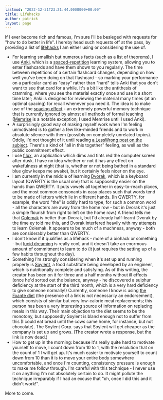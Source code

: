 ```yaml
---
lastmod: "2022-12-31T23:21:44.0000000+00:00"
title: Lifehacks
author: patrick
layout: page
---
```

If I ever become rich and famous, I'm sure I'll be besieged with requests for "how to do better in life". I hereby head such requests off at the pass, by providing a list of [lifehacks] I am either using or considering the use of.

*   For learning smallish but numerous facts (such as a list of theorems), I use [Anki], which is a [spaced-repetition] learning system, allowing you to enter flashcards and have them shown to you regularly. The time between repetitions of a certain flashcard changes, depending on how well you've been doing on that flashcard - so marking your performance on a particular card as "easy" rather than "hard" tells Anki that you don't want to see that card for a while. It's a bit like the antithesis of cramming, where you see the material exactly once and use it a short time later; Anki is designed for reviewing the material many times (at an optimal spacing) for recall whenever you need it. The idea is to make use of the [spacing effect] - an extremely powerful memory technique that is currently ignored by almost all methods of formal teaching ([Memrise] is a notable exception; I used Memrise until I used Anki).
*   A surprisingly good way of making myself work when I'm feeling unmotivated is to gather a few like-minded friends and to work in absolute silence with them (possibly on completely unrelated topics). Oddly, I'd not thought of it until reading [a LessWrong post on the subject](http://lesswrong.com/lw/gwo/coworking_collaboration_to_combat_akrasia/). There's a kind of "all in this together" feeling, as well as the public commitment effect.
*   I use [f.lux], an application which dims and tints red the computer screen after dusk. I have no idea whether or not it has any effect on wakefulness at night (that is, whether or not being bathed in a standard blue glow keeps me awake), but it certainly feels nicer on the eye.
*   I am currently in the middle of learning [Dvorak], which is a keyboard layout (QWERTY is the usual one) that is supposedly easier on the hands than QWERTY. It puts vowels all together in easy-to-reach places, and the most common consonants in easy places such that words tend to be made of letters which lie in different hands. (In QWERTY, for example, the word "the" is oddly hard to type, for such a common word - all the characters are away from the home row - but in Dvorak it's just a simple flourish from right to left on the home row.) A friend tells me that [Colemak] is better than Dvorak, but I'd already half-learnt Dvorak by the time ey told me this, and Dvorak interfered heavily with my attempts to learn Colemak. It appears to be much of a muchness, anyway - both are considerably better than QWERTY.
*   I don't know if it qualifies as a lifehack - more of a biohack or something - but [lucid dreaming] is really cool, and it doesn't take an enormous amount of commitment to learn to do (it just requires the setting up of a few habits throughout the day).
*   Something I'm strongly considering when it's set up and running properly is [Soylent], a food substitute being developed by an engineer, which is nutritionally complete and satisfying. As of this writing, the creator has been on it for three and a half months without ill effects (once he'd sorted out the balance, anyway - he discovered a sulphur deficiency at the start of the third month, which is a very hard deficiency to give someone normally!) Currently, someone I know is using [the Exante diet][1] (the presence of a link is not necessarily an endorsement), which consists of similar but very low-calorie meal replacements; this person has been a very interesting source of information on replacing meals in this way. Their main objection to the diet seems to be the monotony, but supposedly Soylent is bland enough not to suffer from this (I could eat bread until the cows came home, for instance, but not chocolate). The Soylent Corp. says that Soylent will get cheaper as the company is set up and grows. (The creator wrote a response, but the link is now dead.)
*   How to get up in the morning: because it's really quite hard to motivate yourself to move, I count down from 10 to 1, with the resolution that on the count of 1 I will get up. It's much easier to motivate yourself to count down from 10 than it is to move your entire body somewhere uncomfortable, and once I'm counting, consistency pressure is enough to make me follow through. I'm careful with this technique - I never use it on anything I'm not absolutely certain to do. It might pollute the technique irreparably if I had an excuse that "oh, once I did this and it didn't work!".

More to come.

 [1]: https://www.exantediet.com/ "Exante diet"
 [lifehacks]: https://en.wikipedia.org/wiki/Life_hack
 [spaced-repetition]: https://en.wikipedia.org/wiki/Spaced_repetition
 [Anki]: http://ankisrs.net/
 [spacing effect]: https://en.wikipedia.org/wiki/Spacing_effect
 [Memrise]: https://www.memrise.com/
 [f.lux]: https://justgetflux.com/
 [Dvorak]: https://en.wikipedia.org/wiki/Dvorak_Simplified_Keyboard
 [Colemak]: http://colemak.com/
 [lucid dreaming]: https://en.wikipedia.org/wiki/Lucid_dream
 [Soylent]: https://soylent.com
